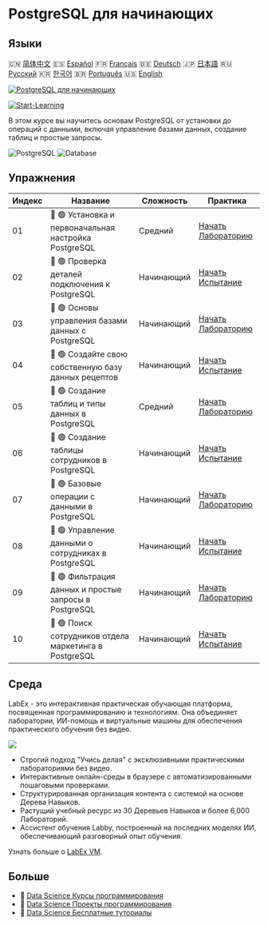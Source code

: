 # PostgreSQL для начинающих

## Языки

🇨🇳 [简体中文](README_zh.md) 🇪🇸 [Español](README_es.md) 🇫🇷 [Français](README_fr.md) 🇩🇪 [Deutsch](README_de.md) 🇯🇵 [日本語](README_ja.md) 🇷🇺 [Русский](README_ru.md) 🇰🇷 [한국어](README_ko.md) 🇧🇷 [Português](README_pt.md) 🇺🇸 [English](README.md) 

[![PostgreSQL для начинающих](https://cover-creator.labex.io/postgresql-for-beginners.png?lang=ru)](https://labex.io/ru/courses/postgresql-for-beginners)

[![Start-Learning](https://img.shields.io/badge/Start-Learning-whitesmoke?style=for-the-badge)](https://labex.io/ru/courses/postgresql-for-beginners)

В этом курсе вы научитесь основам PostgreSQL от установки до операций с данными, включая управление базами данных, создание таблиц и простые запросы.

![PostgreSQL](https://img.shields.io/badge/PostgreSQL-whitesmoke?style=for-the-badge&logo=postgresql)
![Database](https://img.shields.io/badge/Database-whitesmoke?style=for-the-badge&logo=database)


## Упражнения

|   Индекс | Название                                               | Сложность   | Практика                                                                                                                                         |
|----------|--------------------------------------------------------|-------------|--------------------------------------------------------------------------------------------------------------------------------------------------|
|       01 | 📖 🟢 Установка и первоначальная настройка PostgreSQL  | Средний     | <a target='_blank' href='https://labex.io/ru/tutorials/postgresql-installation-and-initial-setup-of-postgresql-550900'>Начать Лабораторию</a>    |
|       02 | 🎯 🟢 Проверка деталей подключения к PostgreSQL        | Начинающий  | <a target='_blank' href='https://labex.io/ru/tutorials/postgresql-verify-postgresql-connection-details-551083'>Начать Испытание</a>              |
|       03 | 📖 🟢 Основы управления базами данных с PostgreSQL     | Начинающий  | <a target='_blank' href='https://labex.io/ru/tutorials/postgresql-database-management-basics-with-postgresql-550899'>Начать Лабораторию</a>      |
|       04 | 🎯 🟢 Создайте свою собственную базу данных рецептов   | Начинающий  | <a target='_blank' href='https://labex.io/ru/tutorials/postgresql-create-your-own-recipe-database-551100'>Начать Испытание</a>                   |
|       05 | 📖 🟢 Создание таблиц и типы данных в PostgreSQL       | Средний     | <a target='_blank' href='https://labex.io/ru/tutorials/postgresql-postgresql-table-creation-and-data-types-550901'>Начать Лабораторию</a>        |
|       06 | 🎯 🟢 Создание таблицы сотрудников в PostgreSQL        | Начинающий  | <a target='_blank' href='https://labex.io/ru/tutorials/postgresql-create-employee-table-in-postgresql-551115'>Начать Испытание</a>               |
|       07 | 📖 🟢 Базовые операции с данными в PostgreSQL          | Начинающий  | <a target='_blank' href='https://labex.io/ru/tutorials/postgresql-basic-data-operations-in-postgresql-550897'>Начать Лабораторию</a>             |
|       08 | 🎯 🟢 Управление данными о сотрудниках в PostgreSQL    | Начинающий  | <a target='_blank' href='https://labex.io/ru/tutorials/postgresql-manage-employee-data-in-postgresql-551130'>Начать Испытание</a>                |
|       09 | 📖 🟢 Фильтрация данных и простые запросы в PostgreSQL | Начинающий  | <a target='_blank' href='https://labex.io/ru/tutorials/postgresql-data-filtering-and-simple-queries-in-postgresql-550898'>Начать Лабораторию</a> |
|       10 | 🎯 🟢 Поиск сотрудников отдела маркетинга в PostgreSQL | Начинающий  | <a target='_blank' href='https://labex.io/ru/tutorials/postgresql-find-marketing-employees-in-postgresql-551146'>Начать Испытание</a>            |

## Среда

LabEx - это интерактивная практическая обучающая платформа, посвященная программированию и технологиям. Она объединяет лаборатории, ИИ-помощь и виртуальные машины для обеспечения практического обучения без видео.

![](https://tutorial-screenshot.getvm.io/images/vm-1725247253.png)

- Строгий подход "Учись делая" с эксклюзивными практическими лабораториями без видео.
- Интерактивные онлайн-среды в браузере с автоматизированными пошаговыми проверками.
- Структурированная организация контента с системой на основе Дерева Навыков.
- Растущий учебный ресурс из 30 Деревьев Навыков и более 6,000 Лабораторий.
- Ассистент обучения Labby, построенный на последних моделях ИИ, обеспечивающий разговорный опыт обучения.

Узнать больше о [LabEx VM](https://support.labex.io/using-labex/virtual-machine).

## Больше

- 🔗 [Data Science Курсы программирования](https://github.com/labex-labs/awesome-programming-courses)
- 🔗 [Data Science Проекты программирования](https://github.com/labex-labs/awesome-programming-projects)
- 🔗 [Data Science Бесплатные туториалы](https://github.com/labex-labs/data-science-free-tutorials)


